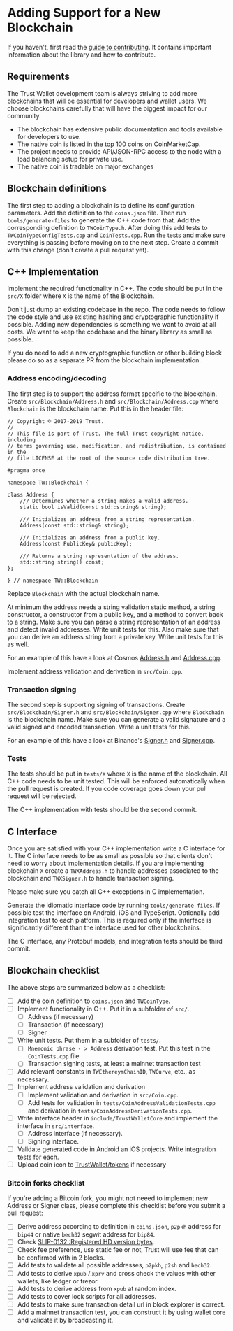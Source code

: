 # Adding Support for a New Blockchain

If you haven't, first read the [guide to contributing](contributing.md). It contains important information about the library and how to contribute.

## Requirements

The Trust Wallet development team is always striving to add more blockchains that will be essential for developers and wallet users. We choose blockchains carefully that will have the biggest impact for our community.

- The blockchain has extensive public documentation and tools available for developers to use.
- The native coin is listed in the top 100 coins on CoinMarketCap.
- The project needs to provide API/JSON-RPC access to the node with a load balancing setup for private use.
- The native coin is tradable on major exchanges

## Blockchain definitions

The first step to adding a blockchain is to define its configuration parameters. Add the definition to the `coins.json` file. Then run `tools/generate-files` to generate the C++ code from that. Add the corresponding definition to `TWCoinType.h`. After doing this add tests to `TWCoinTypeConfigTests.cpp` and `CoinTests.cpp`. Run the tests and make sure everything is passing before moving on to the next step. Create a commit with this change \(don't create a pull request yet\).

## C++ Implementation

Implement the required functionality in C++. The code should be put in the `src/X` folder where `X` is the name of the Blockchain.

Don't just dump an existing codebase in the repo. The code needs to follow the code style and use existing hashing and cryptographic functionality if possible. Adding new dependencies is something we want to avoid at all costs. We want to keep the codebase and the binary library as small as possible.

If you do need to add a new cryptographic function or other building block please do so as a separate PR from the blockchain implementation.

### Address encoding/decoding

The first step is to support the address format specific to the blockchain. Create `src/Blockchain/Address.h` and `src/Blockchain/Address.cpp` where `Blockchain` is the blockchain name. Put this in the header file:

```text
// Copyright © 2017-2019 Trust.
//
// This file is part of Trust. The full Trust copyright notice, including
// terms governing use, modification, and redistribution, is contained in the
// file LICENSE at the root of the source code distribution tree.

#pragma once

namespace TW::Blockchain {

class Address {
    /// Determines whether a string makes a valid address.
    static bool isValid(const std::string& string);

    /// Initializes an address from a string representation.
    Address(const std::string& string);

    /// Initializes an address from a public key.
    Address(const PublicKey& publicKey);

    /// Returns a string representation of the address.
    std::string string() const;
};

} // namespace TW::Blockchain
```

Replace `Blockchain` with the actual blockchain name.

At minimum the address needs a string validation static method, a string constructor, a constructor from a public key, and a method to convert back to a string. Make sure you can parse a string representation of an address and detect invalid addresses. Write unit tests for this. Also make sure that you can derive an address string from a private key. Write unit tests for this as well.

For an example of this have a look at Cosmos [Address.h](https://github.com/TrustWallet/wallet-core/blob/master/src/Cosmos/Address.h) and [Address.cpp](https://github.com/TrustWallet/wallet-core/blob/master/src/Cosmos/Address.cpp).

Implement address validation and derivation in `src/Coin.cpp`.

### Transaction signing

The second step is supporting signing of transactions. Create `src/Blockchain/Signer.h` and `src/Blockchain/Signer.cpp` where `Blockchain` is the blockchain name. Make sure you can generate a valid signature and a valid signed and encoded transaction. Write a unit tests for this.

For an example of this have a look at Binance's [Signer.h](https://github.com/TrustWallet/wallet-core/blob/master/src/Binance/Signer.h) and [Signer.cpp](https://github.com/TrustWallet/wallet-core/blob/master/src/Binance/Signer.cpp).

### Tests

The tests should be put in `tests/X` where `X` is the name of the blockchain. All C++ code needs to be unit tested. This will be enforced automatically when the pull request is created. If you code coverage goes down your pull request will be rejected.

The C++ implementation with tests should be the second commit.

## C Interface

Once you are satisfied with your C++ implementation write a C interface for it. The C interface needs to be as small as possible so that clients don't need to worry about implementation details. If you are implementing blockchain `X` create a `TWXAddress.h` to handle addresses associated to the blockchain and `TWXSigner.h` to handle transaction signing.

Please make sure you catch all C++ exceptions in C implementation.

Generate the idiomatic interface code by running `tools/generate-files`. If possible test the interface on Android, iOS and TypeScript. Optionally add integration test to each platform. This is required only if the interface is significantly different than the interface used for other blockchains.

The C interface, any Protobuf models, and integration tests should be third commit.

## Blockchain checklist

The above steps are summarized below as a checklist:

* [ ] Add the coin definition to `coins.json` and `TWCoinType`.
* [ ] Implement functionality in C++. Put it in a subfolder of `src/`.
  * [ ] Address \(if necessary\)
  * [ ] Transaction \(if necessary\)
  * [ ] Signer
* [ ] Write unit tests. Put them in a subfolder of `tests/`.
  * [ ] `Mnemonic phrase - > Address` derivation test. Put this test in the `CoinTests.cpp` file
  * [ ] Transaction signing tests, at least a mainnet transaction test
* [ ] Add relevant constants in `TWEthereymChainID`, `TWCurve`, etc., as necessary.
* [ ] Implement address validation and derivation
  * [ ] Implement validation and derivation in `src/Coin.cpp`.
  * [ ] Add tests for validation in `tests/CoinAddressValidationTests.cpp` and derivation in `tests/CoinAddressDerivationTests.cpp`. 
* [ ] Write interface header in `include/TrustWalletCore` and implement the interface in `src/interface`.
  * [ ] Address interface \(if necessary\).
  * [ ] Signing interface.
* [ ] Validate generated code in Android an iOS projects. Write integration tests for each.
* [ ] Upload coin icon to [TrustWallet/tokens](https://github.com/TrustWallet/tokens) if necessary

### Bitcoin forks checklist

If you're adding a Bitcoin fork, you might not neeed to implement new Address or Signer class, please complete this checklist before you submit a pull request:

- [ ] Derive address according to definition in `coins.json`, `p2pkh` address for `bip44` or native `bech32` segwit address for `bip84`.
- [ ] Check [SLIP-0132 :Registered HD version bytes](https://github.com/satoshilabs/slips/blob/master/slip-0132.md).
- [ ] Check fee preference, use static fee or not, Trust will use fee that can be confirmed with in 2 blocks.
- [ ] Add tests to validate all possible addresses, `p2pkh`, `p2sh` and `bech32`.
- [ ] Add tests to derive `xpub` / `xprv` and cross check the values with other wallets, like ledger or trezor.
- [ ] Add tests to derive address from `xpub` at random index.
- [ ] Add tests to cover lock scripts for all addresses.
- [ ] Add tests to make sure transaction detail url in block explorer is correct.
- [ ] Add a mainnet transaction test, you can construct it by using wallet core and validate it by broadcasting it.
